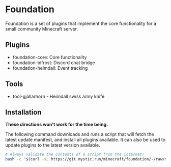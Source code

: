 # Foundation

Foundation is a set of plugins that implement the core functionality for a small community Minecraft
server.

## Plugins

* foundation-core: Core functionality
* foundation-bifrost: Discord chat bridge
* foundation-heimdall: Event tracking

## Tools

* tool-gjallarhorn - Heimdall swiss army knife

## Installation

**These directions won't work for the time being.**

The following command downloads and runs a script that will fetch the latest update manifest, and
install all plugins available. It can also be used to update plugins to the latest version
available.

```bash
# Always validate the contents of a script from the internet!
bash -c "$(curl -sL https://git.mystic.run/minecraft/foundation/-/raw/main/install.sh)"
```
